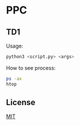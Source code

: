 # PPC 

## TD1
Usage: 
```bash
python3 <script.py> <args>
```

How to see process:

```bash
ps -ax 
htop
```


## License

[MIT](https://google.fr/)
